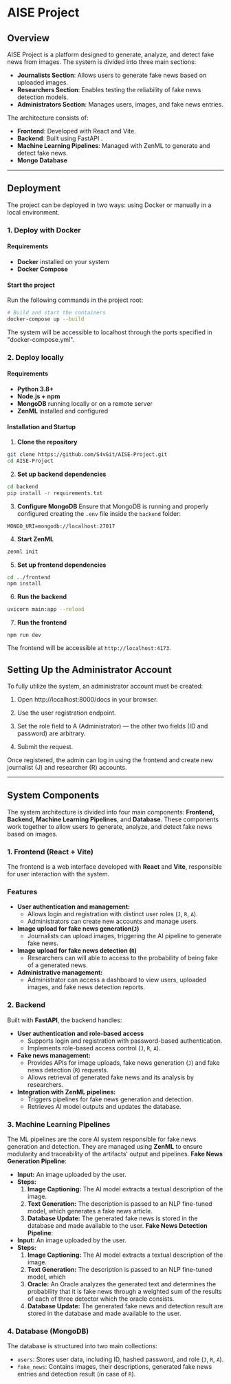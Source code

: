 # AISE Project

## Overview
AISE Project is a platform designed to generate, analyze, and detect fake news from images.
The system is divided into three main sections:
- **Journalists Section**: Allows users to generate fake news based on uploaded images.
- **Researchers Section**: Enables testing the reliability of fake news detection models.
- **Administrators Section**: Manages users, images, and fake news entries.

The architecture consists of:
- **Frontend**: Developed with React and Vite.
- **Backend**: Built using FastAPI .
- **Machine Learning Pipelines**: Managed with ZenML to generate and detect fake news.
- **Mongo Database**

---

## Deployment
The project can be deployed in two ways: using Docker or manually in a local environment.

### 1. Deploy with Docker
#### Requirements
- **Docker** installed on your system
- **Docker Compose**

#### Start the project
Run the following commands in the project root:
```sh
# Build and start the containers
docker-compose up --build
```
The system will be accessible to localhost through the ports specified in "docker-compose.yml".

### 2. Deploy locally
#### Requirements
- **Python 3.8+**
- **Node.js + npm**
- **MongoDB** running locally or on a remote server
- **ZenML** installed and configured

#### Installation and Startup
1. **Clone the repository**
```sh
git clone https://github.com/S4vGit/AISE-Project.git
cd AISE-Project
```
2. **Set up backend dependencies**
```sh
cd backend
pip install -r requirements.txt
```
3. **Configure MongoDB**
Ensure that MongoDB is running and properly configured creating the `.env` file inside the `backend` folder:
```
MONGO_URI=mongodb://localhost:27017
```

4. **Start ZenML**
```sh
zenml init
```

5. **Set up frontend dependencies**
```sh
cd ../frontend
npm install
```

6. **Run the backend**
```sh
uvicorn main:app --reload
```

7. **Run the frontend**
 ```
npm run dev
```
The frontend will be accessible at `http://localhost:4173`.

## Setting Up the Administrator Account

To fully utilize the system, an administrator account must be created:

1. Open http://localhost:8000/docs in your browser.

2. Use the user registration endpoint.

3. Set the role field to A (Administrator) — the other two fields (ID and password) are arbitrary.

4. Submit the request.

Once registered, the admin can log in using the frontend and create new journalist (J) and researcher (R) accounts.

---

## System Components
The system architecture is divided into four main components: **Frontend, Backend, Machine Learning Pipelines**, and **Database**. These components work together to allow users to generate, analyze, and detect fake news based on images.

### 1. **Frontend (React + Vite)**
The frontend is a web interface developed with **React** and **Vite**, responsible for user interaction with the system.
### Features
- **User authentication and management:**
  - Allows login and registration with distinct user roles (`J`, `R`, `A`).
  - Administrators can create new accounts and manage users.
- **Image upload for fake news generation(`J`)**
  - Journalists can upload images, triggering the AI pipeline to generate fake news.
- **Image upload for fake news detection (`R`)**
  - Researchers can will able to access to the probability of being fake of a generated news.
- **Administrative management:**
  - Administrator can access a dashboard to view users, uploaded images, and fake news detection reports.

### 2. **Backend**
Built with **FastAPI**, the backend handles:
- **User authentication and role-based access**
  - Supports login and registration with password-based authentication.
  - Implements role-based access control (`J`, `R`, `A`).
- **Fake news management:**
  - Provides APIs for image uploads, fake news generation (`J`) and fake news detection (`R`) requests.
  - Allows retrieval of generated fake news and its analysis by researchers.
- **Integration with ZenML pipelines:**
  - Triggers pipelines for fake news generation and detection.
  - Retrieves AI model outputs and updates the database.

### 3. **Machine Learning Pipelines**
The ML pipelines are the core AI system responsible for fake news generation and detection. They are managed using **ZenML** to ensure modularity and traceability of the artifacts' output and pipelines.
**Fake News Generation Pipeline**:
- **Input:** An image uploaded by the user.
- **Steps:**
  1. **Image Captioning:** The AI model extracts a textual description of the image.
  2. **Text Generation:** The description is passed to an NLP fine-tuned model, which generates a fake news article.
  3. **Database Update:** The generated fake news is stored in the database and made available to the user.
**Fake News Detection Pipeline**:
- **Input:** An image uploaded by the user.
- **Steps:**
  1. **Image Captioning:** The AI model extracts a textual description of the image.
  2. **Text Generation:** The description is passed to an NLP fine-tuned model, which 
  3. **Oracle:** An Oracle analyzes the generated text and determines the probability that it is fake news through a weighted sum of the results of each of three detector which the oracle consists.
  4. **Database Update:** The generated fake news and detection result are stored in the database and made available to the user.

### 4. **Database (MongoDB)**
The database is structured into two main collections:
- `users`: Stores user data, including ID, hashed password, and role (`J`, `R`, `A`).
- `fake_news`: Contains images, their descriptions, generated fake news entries and detection result (in case of `R`).
